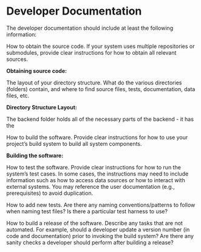 # Developer Documentation
The developer documentation should include at least the following information:

How to obtain the source code. If your system uses multiple repositories or submodules, provide clear instructions for how to obtain all relevant sources.

**Obtaining source code:**


The layout of your directory structure. What do the various directories (folders) contain, and where to find source files, tests, documentation, data files, etc.

**Directory Structure Layout:**

The backend folder holds all of the necessary parts of the backend - it has the 

How to build the software. Provide clear instructions for how to use your project’s build system to build all system components.

**Building the software:**



How to test the software. Provide clear instructions for how to run the system’s test cases. In some cases, the instructions may need to include information such as how to access data sources or how to interact with external systems. You may reference the user documentation (e.g., prerequisites) to avoid duplication.

How to add new tests. Are there any naming conventions/patterns to follow when naming test files? Is there a particular test harness to use?

How to build a release of the software. Describe any tasks that are not automated. For example, should a developer update a version number (in code and documentation) prior to invoking the build system? Are there any sanity checks a developer should perform after building a release?
